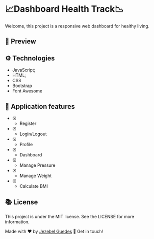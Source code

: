 #  📈Dashboard Health Track📉
Welcome, this project is a responsive web dashboard for healthy living.

##  👀 Preview


## ⚙️ Technologies

- JavaScript;
- HTML;
- CSS
- Bootstrap
- Font Awesome

## 🎯 Application features
  - [x] - Register
  - [x] - Login/Logout
  - [x] - Profile
  - [x] - Dashboard
  - [x] - Manage Pressure
  - [x] - Manage Weight
  - [x] - Calculate BMI
 
## 📚 License
<p>This project is under the MIT license. See the LICENSE for more information.</p>

Made with ♥ by [Jezebel Guedes](https://www.linkedin.com/in/jezebel-guedes/) 👋 Get in touch!

